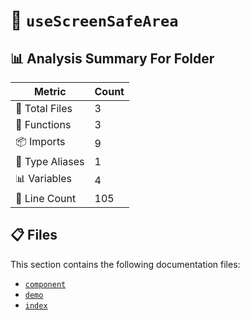 # 📁 `useScreenSafeArea`

## 📊 Analysis Summary For Folder

| Metric | Count |
|--------|-------|
| 📁 Total Files | 3 |
| 🔧 Functions | 3 |
| 📦 Imports | 9 |
| 📑 Type Aliases | 1 |
| 📊 Variables | 4 |
| 🔢 Line Count | 105 |


## 📋 Files

This section contains the following documentation files:

- [`component`](./component.md)
- [`demo`](./demo.md)
- [`index`](./index.md)